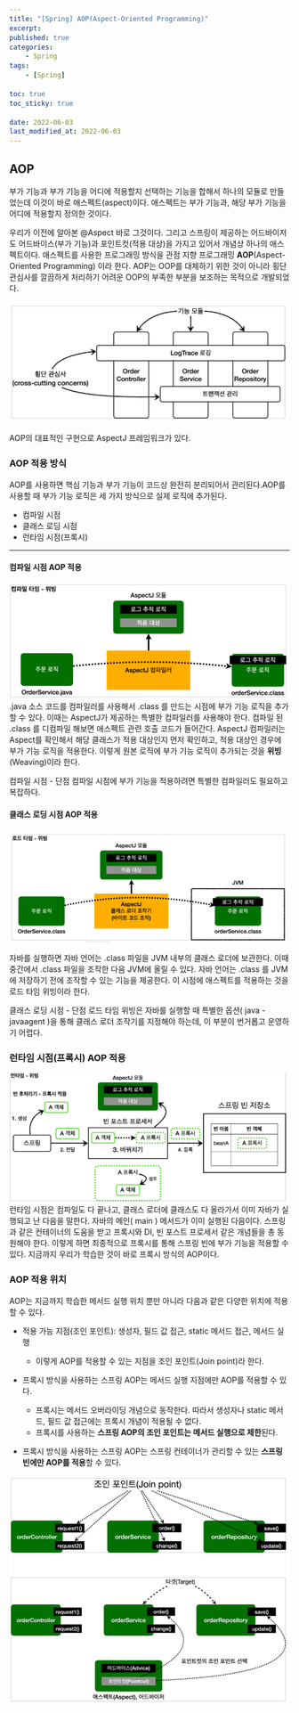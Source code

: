 ```yaml
---
title: "[Spring] AOP(Aspect-Oriented Programming)"
excerpt:
published: true
categories:
    - Spring
tags:
    - [Spring]

toc: true
toc_sticky: true

date: 2022-06-03
last_modified_at: 2022-06-03
---
```


## AOP

부가 기능과 부가 기능을 어디에 적용할지 선택하는 기능을 합해서 하나의 모듈로 만들었는데 이것이 바로 애스펙트(aspect)이다. 애스펙트는 부가 기능과, 해당 부가 기능을 어디에 적용할지 정의한 것이다.

우리가 이전에 알아본 @Aspect 바로 그것이다. 그리고 스프링이 제공하는 어드바이저도 어드바이스(부가 기능)과 포인트컷(적용 대상)을 가지고 있어서 개념상 하나의 애스펙트이다.
애스펙트를 사용한 프로그래밍 방식을 관점 지향 프로그래밍 **AOP**(Aspect-Oriented Programming) 이라 한다.
AOP는 OOP를 대체하기 위한 것이 아니라 횡단 관심사를 깔끔하게 처리하기 어려운 OOP의 부족한 부분을 보조하는 목적으로 개발되었다.

![aop](../../images/aop.PNG)

AOP의 대표적인 구현으로 AspectJ 프레임워크가 있다.

### AOP 적용 방식

AOP를 사용하면 핵심 기능과 부가 기능이 코드상 완전히 분리되어서 관리된다.AOP를 사용할 때 부가 기능 로직은 세 가지 방식으로 실제 로직에 추가된다.

-   컴파일 시점
-   클래스 로딩 시점
-   런타임 시점(프록시)

<hr>

#### 컴파일 시점 AOP 적용

![aop1](../../images/aop1.PNG)
.java 소스 코드를 컴파일러를 사용해서 .class 를 만드는 시점에 부가 기능 로직을 추가할 수 있다. 이때는 AspectJ가 제공하는 특별한 컴파일러를 사용해야 한다. 컴파일 된 .class 를 디컴파일 해보면 애스펙트 관련 호출 코드가 들어간다.
AspectJ 컴파일러는 Aspect를 확인해서 해당 클래스가 적용 대상인지 먼저 확인하고, 적용 대상인 경우에 부가 기능 로직을 적용한다.
이렇게 원본 로직에 부가 기능 로직이 추가되는 것을 **위빙**(Weaving)이라 한다.

컴파일 시점 - 단점
컴파일 시점에 부가 기능을 적용하려면 특별한 컴파일러도 필요하고 복잡하다.

#### 클래스 로딩 시점 AOP 적용

![aop2](../../images/aop2.PNG)

자바를 실행하면 자바 언어는 .class 파일을 JVM 내부의 클래스 로더에 보관한다. 이때 중간에서 .class 파일을 조작한 다음 JVM에 올릴 수 있다. 자바 언어는 .class 를 JVM에 저장하기 전에 조작할 수 있는 기능을 제공한다. 이 시점에 애스펙트를 적용하는 것을 로드 타임 위빙이라 한다.

클래스 로딩 시점 - 단점
로드 타임 위빙은 자바를 실행할 때 특별한 옵션( java -javaagent )을 통해 클래스 로더 조작기를 지정해야 하는데, 이 부분이 번거롭고 운영하기 어렵다.

### 런타임 시점(프록시) AOP 적용

![aop3](../../images/aop3.PNG)
런타임 시점은 컴파일도 다 끝나고, 클래스 로더에 클래스도 다 올라가서 이미 자바가 실행되고 난 다음을 말한다. 자바의 메인( main ) 메서드가 이미 실행된 다음이다.
스프링과 같은 컨테이너의 도움을 받고 프록시와 DI, 빈 포스트 프로세서 같은
개념들을 총 동원해야 한다. 이렇게 하면 최종적으로 프록시를 통해 스프링 빈에 부가 기능을 적용할 수 있다. 지금까지 우리가 학습한 것이 바로 프록시 방식의 AOP이다.

### AOP 적용 위치

AOP는 지금까지 학습한 메서드 실행 위치 뿐만 아니라 다음과 같은 다양한 위치에 적용할 수 있다.

-   적용 가능 지점(조인 포인트): 생성자, 필드 값 접근, static 메서드 접근, 메서드 실행

    -   이렇게 AOP를 적용할 수 있는 지점을 조인 포인트(Join point)라 한다.

-   프록시 방식을 사용하는 스프링 AOP는 메서드 실행 지점에만 AOP를 적용할 수 있다.
    -   프록시는 메서드 오버라이딩 개념으로 동작한다. 따라서 생성자나 static 메서드, 필드 값 접근에는 프록시 개념이 적용될 수 없다.
    -   프록시를 사용하는 **스프링 AOP의 조인 포인트는 메서드 실행으로 제한**된다.
-   프록시 방식을 사용하는 스프링 AOP는 스프링 컨테이너가 관리할 수 있는 **스프링 빈에만 AOP를 적용**할 수 있다.

![aop4](../../images/aop4.PNG)

  <script src="https://utteranc.es/client.js"
          repo="chojs23/comments"
          issue-term="pathname"
          theme="github-light"
          crossorigin="anonymous"
          async>
  </script>
